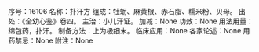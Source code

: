 序号：16106
名称：扑汗方
组成：牡蛎、麻黄根、赤石脂、糯米粉、贝母。
出处：《全幼心鉴》卷四。
主治：小儿汗证。
加减：None
功效：None
用法用量：绵包药，扑汗。
制备方法：上为极细末。
临床应用：None
各家论述：None
用药禁忌：None
附注：None
